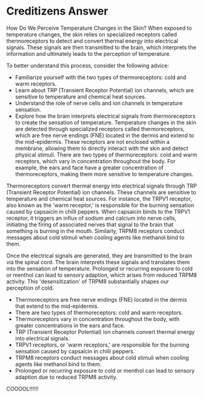 # Creditizens Answer

How Do We Perceive Temperature Changes in the Skin?
When exposed to temperature changes, the skin relies on specialized receptors called thermoreceptors to detect and convert thermal energy into electrical signals. These signals are then transmitted to the brain, which interprets the information and ultimately leads to the perception of temperature.

To better understand this process, consider the following advice:
- Familiarize yourself with the two types of thermoreceptors: cold and warm receptors.
- Learn about TRP (Transient Receptor Potential) ion channels, which are sensitive to temperature and chemical heat sources.
- Understand the role of nerve cells and ion channels in temperature sensation.
- Explore how the brain interprets electrical signals from thermoreceptors to create the sensation of temperature.
Temperature changes in the skin are detected through specialized receptors called thermoreceptors, which are free nerve endings (FNE) located in the dermis and extend to the mid-epidermis. These receptors are not enclosed within a membrane, allowing them to directly interact with the skin and detect physical stimuli. There are two types of thermoreceptors: cold and warm receptors, which vary in concentration throughout the body. For example, the ears and face have a greater concentration of thermoreceptors, making them more sensitive to temperature changes.

Thermoreceptors convert thermal energy into electrical signals through TRP (Transient Receptor Potential) ion channels. These channels are sensitive to temperature and chemical heat sources. For instance, the TRPV1 receptor, also known as the 'warm receptor,' is responsible for the burning sensation caused by capsaicin in chilli peppers. When capsaicin binds to the TRPV1 receptor, it triggers an influx of sodium and calcium into nerve cells, initiating the firing of associated nerves that signal to the brain that something is burning in the mouth. Similarly, TRPM8 receptors conduct messages about cold stimuli when cooling agents like methanol bind to them.

Once the electrical signals are generated, they are transmitted to the brain via the spinal cord. The brain interprets these signals and translates them into the sensation of temperature. Prolonged or recurring exposure to cold or menthol can lead to sensory adaption, which arises from reduced TRPM8 activity. This 'desensitization' of TRPM8 substantially shapes our perception of cold.
- Thermoreceptors are free nerve endings (FNE) located in the dermis that extend to the mid-epidermis.
- There are two types of thermoreceptors: cold and warm receptors.
- Thermoreceptors vary in concentration throughout the body, with greater concentrations in the ears and face.
- TRP (Transient Receptor Potential) ion channels convert thermal energy into electrical signals.
- TRPV1 receptors, or 'warm receptors,' are responsible for the burning sensation caused by capsaicin in chilli peppers.
- TRPM8 receptors conduct messages about cold stimuli when cooling agents like methanol bind to them.
- Prolonged or recurring exposure to cold or menthol can lead to sensory adaption due to reduced TRPM8 activity.


COOOOL!!!!!!
